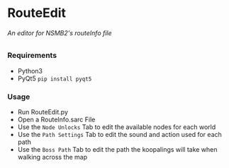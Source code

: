 # RouteEdit
###### An editor for NSMB2's routeInfo file

### Requirements
* Python3
* PyQt5 `pip install pyqt5`
### Usage
* Run RouteEdit.py
* Open a RouteInfo.sarc File
* Use the `Node Unlocks` Tab to edit the available nodes for each world
* Use the `Path Settings` Tab to edit the sound and action used for each path
* Use the `Boss Path` Tab to edit the path the koopalings will take when walking across the map


